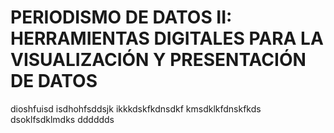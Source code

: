 # PERIODISMO DE DATOS II: HERRAMIENTAS DIGITALES PARA LA VISUALIZACIÓN Y PRESENTACIÓN DE DATOS

dioshfuisd
isdhohfsddsjk
ikkkdskfkdnsdkf
kmsdklkfdnskfkds
dsoklfsdklmdks
dddddds
